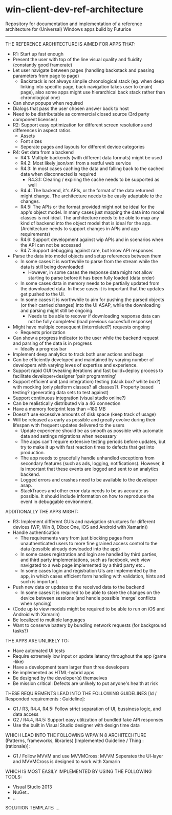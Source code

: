 win-client-dev-ref-architecture
===============================

Repository for documentation and implementation of a reference architecture for (Universal) Windows apps build by Futurice

-----------------------------

THE REFERENCE ARCHITECTURE IS AIMED FOR APPS THAT:
- R1: Start up fast enough
- Present the user with top of the line visual quality and fluidity (constantly good framerate)
- Let user navigate between pages (handling backstack and passing parameters from page to page)
  - Backstack is not always simpile chronological stack (eg. when deep linking into specific page, back navigation takes user to (main) page), also some apps might use hierarchical back stack rather than chronological one)
- Can show popups when required
- Dialogs that pass the user chosen answer back to host
- Need to be distributable as commercial closed source (3rd party component licenses)
- R2: Support easy optimization for different screen resolutions and differences in aspect ratios
  - Assets
  - Font sizes
  - Seperate pages and layouts for different device categories
- R4: Get data from a backend
  - R4.1: Multiple backends (with different data formats) might be used
  - R4.2: Most likely json/xml from a restful web service
  - R4.3: In most cases caching the data and falling back to the cached data when disconnected is required
    - R4.3.1: Clearing / expiring the cache needs to be supported as well
  - R4.4: The backend, it's APIs, or the format of the data returned might change. The architecture needs to be easily adaptable to the changes.
  - R4.5: The APIs or the format provided might not be ideal for the app's object model. In many cases just mapping the data into model classes is not ideal. The architecture needs to be able to map any kind of backend into the object model that is ideal for the app. (Architecture needs to support changes in APIs and app requirements)
  - R4.6: Support development against wip APIs and in scenarios when the API can not be accessed
  - R4.7: Support debugging against rare, but know API responses
- Parse the data into model objects and setup references between them
  - In some cases it is worthwhile to parse from the stream while the data is still being downloaded
    - However, in some cases the response data might not allow starting to parse before it has been fully loaded (data order)
  - In some cases data in memory needs to be partially updated from the downloaded data. In these cases it is important that the updates get pushed to the UI.
  - In some cases it is worthwhile to aim for pushing the parsed objects (or their carried changes) into the UI ASAP, while the downloading and parsing might still be ongoing.
    - Needs to be able to recover if downloading response data can not be fully completed (load previous succesfull response)
- Might have multiple consequent (interrelated?) requests ongoing
  - Requests priorization
- Can show a progress indicator to the user while the backend request and parsing of the data is in progress
  - Ideally a progress bar
- Implement deep analytics to track both user actions and bugs
- Can be efficiently developed and maintained by varying number of developers with varying leves of expertise and experience.
- Support rapid GUI tweaking iterations and fast build+deploy process to facilitate developer+designer 'pair programming'
- Support efficient unit (and integration) testing (black box? white box?) with mocking (only platform classes? all classes?). Property based testing? (generating data sets to test against)
- Support continuous integration (visual studio online?)
- Can be realistically distributed via a 4G connection
- Have a memory footprint less than ~180 MB
- Doesn't use excessive amounts of disk space (keep track of usage)
- Will be released as early as possible and greatly evolve during their lifespan with frequent updates delivered to the users
  - Update experience should be as smooth as possible with automatic data and settings migrations when necessary
  - The apps can't require extensive testing periods before updates, but try to make it up with fast reaction times to defects that get into production.
  -   The app needs to gracefully handle unhandled exceptions from secondary features (such as ads, logging, notifications). However, it is important that these events are logged and sent to an analytics backend.
  -   Logged errors and crashes need to be available to the developer asap.
  -   StackTraces and other error data needs to be as accurate as possible. It should include information on how to reproduce the event in debuggable environment.

ADDITIONALLY THE APPS MIGHT:  
- R3: Implement different GUIs and navigation structures for different devices (WP, Win 8, (Xbox One, iOS and Android with Xamarin))
- Handle authentication
  - The requirements vary from just blocking pages from unauthenticated users to more fine grained access control to the data (possible already dowloaded into the app)
  - In some cases registration and login are handled by third parties, and third party implementations, such as facebook, web view navigated to a web page implemented by a third party etc..
  - In some cases login and registration UIs are implemented by the app, in which cases efficient form handling with validation, hints and such is important.
- Push new data or updates to the received data to the backend
  - In some cases it is required to be able to store the changes on the device between sessions (and handle possible 'merge' conflicts when syncing)
- (Code up to view models might be required to be able to run on iOS and Android with Xamarin)
- Be localized to multiple languages
- Want to conserve battery by bundling network requests (for background tasks?)

THE APPS ARE UNLIKELY TO:
- Have automated UI tests
- Require extremely low input or update latency throughout the app (game -like)
- Have a development team larger than three developers
- Be implemented as HTML-hybrid apps
- Be designed by the developer(s) themselves
- Be mission critical: Defects are unlikely to put anyone's health at risk

THESE REQUIREMENTS LEAD INTO THE FOLLOWING GUIDELINES [Id / Responded requirements : Guideline]:
- G1 / R3, R4.4, R4.5: Follow strict separation of UI, bussiness logic, and data access
- G2 / R4.4, R4.5: Support easy utilization of bundled fake API responses
- Use the built in Visual Studio designer with design time data

WHICH LEAD INTO THE FOLLOWING WP/WIN 8 ARCHITECHTURE (Patterns, frameworks, libraries) [Implemented Guideline / Thing : (rationale)]:
- G1 / Follow MVVM and use MVVMCross: MVVM Seperates the UI-layer and MVVMCross is designed to work with Xamarin

WHICH IS MOST EASILY IMPLEMENTED BY USING THE FOLLOWING TOOLS:
- Visual Studio 2013
- NuGet..
- ..

SOLUTION TEMPLATE: ...
